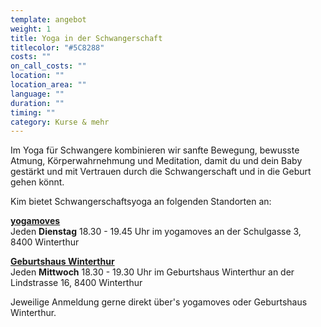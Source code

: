 ```yaml
---
template: angebot
weight: 1
title: Yoga in der Schwangerschaft
titlecolor: "#5C8288"
costs: ""
on_call_costs: ""
location: ""
location_area: ""
language: ""
duration: ""
timing: ""
category: Kurse & mehr
---
```

Im Yoga für Schwangere kombinieren wir sanfte Bewegung, bewusste Atmung, Körperwahrnehmung und Meditation, damit du und dein Baby gestärkt und mit Vertrauen durch die Schwangerschaft und in die Geburt gehen könnt.

Kim bietet Schwangerschaftsyoga an folgenden Standorten an:

**[yogamoves](https://www.yoga-moves.ch/news-uebersicht/yoga-in-der-schwangerschaft "yogamoves")**\
Jeden **Dienstag** 18.30 - 19.45 Uhr im yogamoves an der Schulgasse 3, 8400 Winterthur

**[Geburtshaus Winterthur](https://www.geburtshauswinterthur.ch/kurs-schwangerschaftsyoga)**\
Jeden **Mittwoch** 18.30 - 19.30 Uhr im Geburtshaus Winterthur an der Lindstrasse 16, 8400 Winterthur

Jeweilige Anmeldung gerne direkt über's yogamoves oder Geburtshaus Winterthur.[](https://www.yoga-moves.ch/news-uebersicht/yoga-in-der-schwangerschaft "yogamoves")
